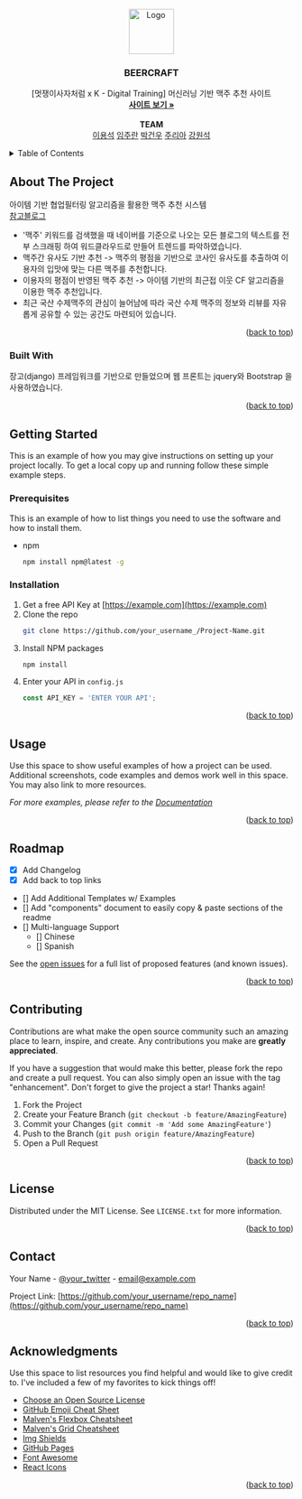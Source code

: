<div id="top"></div>

<!-- PROJECT LOGO -->
<br />
<div align="center">
    <img src="https://tistory4.daumcdn.net/tistory/4706624/skin/images/beer.png" alt="Logo" width="80" height="80">

  <h3 align="center">BEERCRAFT</h3>

  <p align="center">
    [멋쟁이사자처럼 x K - Digital Training] 머신러닝 기반 맥주 추천 사이트 
    <br />
    <a href="http://13.209.239.133/"><strong>사이트 보기 »</strong></a>
    <br />
    <br />
    <strong>TEAM</strong><br />
            <a href="https://blog.naver.com/flowermisty">이용석</a>
            <a href="https://github.com/ijo0r98">임주란</a>
            <a href="https://cottonwood-moa.tistory.com/">박건우</a>
            <a href="https://github.com/Riah0987">주리아</a>
            <a href="https://github.com/kang1seok">강원석</a>
  </p>
</div>



<!-- TABLE OF CONTENTS -->
<details>
  <summary>Table of Contents</summary>
  <ol>
    <li>
      <a href="#about-the-project">About The Project</a>
      <ul>
        <li><a href="#built-with">Built With</a></li>
      </ul>
    </li>
    <li>
      <a href="#getting-started">Getting Started</a>
      <ul>
        <li><a href="#prerequisites">Prerequisites</a></li>
        <li><a href="#installation">Installation</a></li>
      </ul>
    </li>
    <li><a href="#usage">Usage</a></li>
    <li><a href="#roadmap">Roadmap</a></li>
    <li><a href="#contributing">Contributing</a></li>
    <li><a href="#license">License</a></li>
    <li><a href="#contact">Contact</a></li>
    <li><a href="#acknowledgments">Acknowledgments</a></li>
  </ol>
</details>



<!-- ABOUT THE PROJECT -->
## About The Project

아이템 기반 협업필터링 알고리즘을 활용한 맥주 추천 시스템  
[참고블로그](https://western-sky.tistory.com/58)  

* '맥주' 키워드를 검색했을 때 네이버를 기준으로 나오는 모든 블로그의 텍스트를 전부 스크래핑 하여 워드클라우드로 만들어 트렌드를 파악하였습니다.
* 맥주간 유사도 기반 추천 -> 맥주의 평점을 기반으로 코사인 유사도를 추출하여 이용자의 입맛에 맞는 다른 맥주를 추천합니다.
* 이용자의 평점이 반영된 맥주 추천 -> 아이템 기반의 최근접 이웃 CF 알고리즘을 이용한 맥주 추천입니다.
* 최근 국산 수제맥주의 관심이 늘어남에 따라 국산 수제 맥주의 정보와 리뷰를 자유롭게 공유할 수 있는 공간도 마련되어 있습니다.

<p align="right">(<a href="#top">back to top</a>)</p>



### Built With

장고(django) 프레임워크를 기반으로 만들었으며 웹 프론트는 jquery와 Bootstrap 을 사용하였습니다.

<p align="right">(<a href="#top">back to top</a>)</p>



<!-- GETTING STARTED -->
## Getting Started

This is an example of how you may give instructions on setting up your project locally.
To get a local copy up and running follow these simple example steps.

### Prerequisites

This is an example of how to list things you need to use the software and how to install them.
* npm
  ```sh
  npm install npm@latest -g
  ```

### Installation

1. Get a free API Key at [https://example.com](https://example.com)
2. Clone the repo
   ```sh
   git clone https://github.com/your_username_/Project-Name.git
   ```
3. Install NPM packages
   ```sh
   npm install
   ```
4. Enter your API in `config.js`
   ```js
   const API_KEY = 'ENTER YOUR API';
   ```

<p align="right">(<a href="#top">back to top</a>)</p>



<!-- USAGE EXAMPLES -->
## Usage

Use this space to show useful examples of how a project can be used. Additional screenshots, code examples and demos work well in this space. You may also link to more resources.

_For more examples, please refer to the [Documentation](https://example.com)_

<p align="right">(<a href="#top">back to top</a>)</p>



<!-- ROADMAP -->
## Roadmap

- [x] Add Changelog
- [x] Add back to top links
- [] Add Additional Templates w/ Examples
- [] Add "components" document to easily copy & paste sections of the readme
- [] Multi-language Support
    - [] Chinese
    - [] Spanish

See the [open issues](https://github.com/othneildrew/Best-README-Template/issues) for a full list of proposed features (and known issues).

<p align="right">(<a href="#top">back to top</a>)</p>



<!-- CONTRIBUTING -->
## Contributing

Contributions are what make the open source community such an amazing place to learn, inspire, and create. Any contributions you make are **greatly appreciated**.

If you have a suggestion that would make this better, please fork the repo and create a pull request. You can also simply open an issue with the tag "enhancement".
Don't forget to give the project a star! Thanks again!

1. Fork the Project
2. Create your Feature Branch (`git checkout -b feature/AmazingFeature`)
3. Commit your Changes (`git commit -m 'Add some AmazingFeature'`)
4. Push to the Branch (`git push origin feature/AmazingFeature`)
5. Open a Pull Request

<p align="right">(<a href="#top">back to top</a>)</p>



<!-- LICENSE -->
## License

Distributed under the MIT License. See `LICENSE.txt` for more information.

<p align="right">(<a href="#top">back to top</a>)</p>



<!-- CONTACT -->
## Contact

Your Name - [@your_twitter](https://twitter.com/your_username) - email@example.com

Project Link: [https://github.com/your_username/repo_name](https://github.com/your_username/repo_name)

<p align="right">(<a href="#top">back to top</a>)</p>



<!-- ACKNOWLEDGMENTS -->
## Acknowledgments

Use this space to list resources you find helpful and would like to give credit to. I've included a few of my favorites to kick things off!

* [Choose an Open Source License](https://choosealicense.com)
* [GitHub Emoji Cheat Sheet](https://www.webpagefx.com/tools/emoji-cheat-sheet)
* [Malven's Flexbox Cheatsheet](https://flexbox.malven.co/)
* [Malven's Grid Cheatsheet](https://grid.malven.co/)
* [Img Shields](https://shields.io)
* [GitHub Pages](https://pages.github.com)
* [Font Awesome](https://fontawesome.com)
* [React Icons](https://react-icons.github.io/react-icons/search)

<p align="right">(<a href="#top">back to top</a>)</p>



<!-- MARKDOWN LINKS & IMAGES -->
<!-- https://www.markdownguide.org/basic-syntax/#reference-style-links -->
[contributors-shield]: https://img.shields.io/github/contributors/othneildrew/Best-README-Template.svg?style=for-the-badge
[contributors-url]: https://github.com/othneildrew/Best-README-Template/graphs/contributors
[forks-shield]: https://img.shields.io/github/forks/othneildrew/Best-README-Template.svg?style=for-the-badge
[forks-url]: https://github.com/othneildrew/Best-README-Template/network/members
[stars-shield]: https://img.shields.io/github/stars/othneildrew/Best-README-Template.svg?style=for-the-badge
[stars-url]: https://github.com/othneildrew/Best-README-Template/stargazers
[issues-shield]: https://img.shields.io/github/issues/othneildrew/Best-README-Template.svg?style=for-the-badge
[issues-url]: https://github.com/othneildrew/Best-README-Template/issues
[license-shield]: https://img.shields.io/github/license/othneildrew/Best-README-Template.svg?style=for-the-badge
[license-url]: https://github.com/othneildrew/Best-README-Template/blob/master/LICENSE.txt
[linkedin-shield]: https://img.shields.io/badge/-LinkedIn-black.svg?style=for-the-badge&logo=linkedin&colorB=555
[linkedin-url]: https://linkedin.com/in/othneildrew
[product-screenshot]: images/screenshot.png
